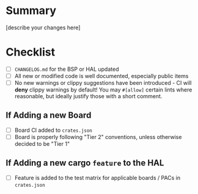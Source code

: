 # Summary
[describe your changes here]

# Checklist
  - [ ] `CHANGELOG.md` for the BSP or HAL updated
  - [ ] All new or modified code is well documented, especially public items
  - [ ] No new warnings or clippy suggestions have been introduced - CI will **deny** clippy warnings by default! You may `#[allow]` certain lints where reasonable, but ideally justify those with a short comment. 

## If Adding a new Board
  - [ ] Board CI added to `crates.json`
  - [ ] Board is properly following "Tier 2" conventions, unless otherwise decided to be "Tier 1"

## If Adding a new cargo `feature` to the HAL
  - [ ] Feature is added to the test matrix for applicable boards / PACs in `crates.json`
